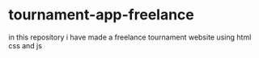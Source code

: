 # tournament-app-freelance
in this repository i have made a freelance tournament website using html css and js 
